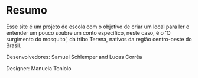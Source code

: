 # Resumo

Esse site é um projeto de escola com o objetivo de criar um local para ler e entender um pouco soubre um conto específico, neste caso, é o 'O surgimento do mosquito',
da tribo Terena, nativos da região centro-oeste do Brasil.

Desenvolvedores: Samuel Schlemper and Lucas Corrêa

Designer: Manuela Toniolo
